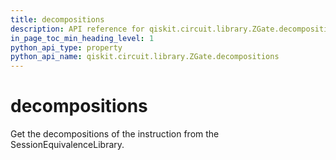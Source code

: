 ```yaml
---
title: decompositions
description: API reference for qiskit.circuit.library.ZGate.decompositions
in_page_toc_min_heading_level: 1
python_api_type: property
python_api_name: qiskit.circuit.library.ZGate.decompositions
---
```


# decompositions

Get the decompositions of the instruction from the SessionEquivalenceLibrary.

